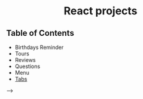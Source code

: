 <h1 align="center">React projects</h1>
 
<!-- TABLE OF CONTENTS -->

## Table of Contents

- Birthdays Reminder
- Tours
- Reviews
- Questions
- Menu
- [Tabs](https://jyotip101.github.io/react-projects/)

<!-- - [How to clone this repository](#how-to-clone-this-repository)
<!-- OVERVIEW -->

<!-- ## How to clone this repository --> -->
